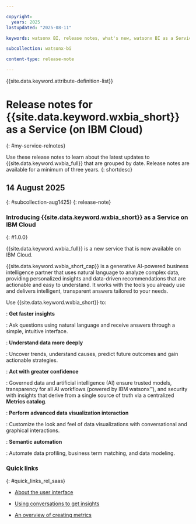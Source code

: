 ```yaml
---

copyright:
  years: 2025
lastupdated: "2025-08-11"

keywords: watsonx BI, release notes, what's new, watsonx BI as a Service

subcollection: watsonx-bi

content-type: release-note

---
```




{{site.data.keyword.attribute-definition-list}}

# Release notes for {{site.data.keyword.wxbia_short}} as a Service (on IBM Cloud)
{: #my-service-relnotes}

Use these release notes to learn about the latest updates to {{site.data.keyword.wxbia_full}} that are grouped by date. Release notes are available for a minimum of three years.
{: shortdesc}



## 14 August 2025
{: #subcollection-aug1425}
{: release-note}

### Introducing {{site.data.keyword.wxbia_short}} as a Service on IBM Cloud
{: #1.0.0}

{{site.data.keyword.wxbia_full}} is a new service that is now available on IBM Cloud.

{{site.data.keyword.wxbia_short_cap}} is a generative AI-powered business intelligence partner that uses natural language to analyze complex data, providing personalized insights and data-driven recommendations that are actionable and easy to understand. It works with the tools you already use and delivers intelligent, transparent answers tailored to your needs.

Use {{site.data.keyword.wxbia_short}} to:

:   **Get faster insights**

:    Ask questions using natural language and receive answers through a simple, intuitive interface.

:   **Understand data more deeply**

:   Uncover trends, understand causes, predict future outcomes and gain actionable strategies.

:   **Act with greater confidence**

:   Governed data and artificial intelligence (AI) ensure trusted models, transparency for all AI workflows (powered by IBM watsonx™), and security 
with insights that derive from a single source of truth via a centralized **Metrics catalog**. 

:   **Perform advanced data visualization interaction**

:   Customize the look and feel of data visualizations with conversational and graphical interactions.

:   **Semantic automation**

:   Automate data profiling, business term matching, and data modeling.

### Quick links
{: #quick_links_rel_saas}

- [About the user interface](/docs/watsonx-bi?topic=watsonx-bi-user_interface)

- [Using conversations to get insights](/docs/watsonx-bi?topic=watsonx-bi-conv_overview)

- [An overview of creating metrics](/docs/watsonx-bi?topic=watsonx-bi-overview_metrics)
